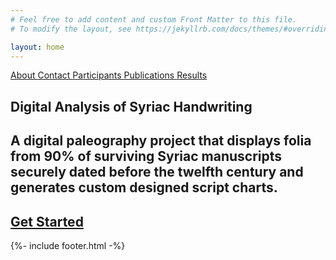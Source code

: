 ```yaml
---
# Feel free to add content and custom Front Matter to this file.
# To modify the layout, see https://jekyllrb.com/docs/themes/#overriding-theme-defaults

layout: home
---
```


<section class="hero is-fullheight has-bg-img">
    <div class="hero-head">
        <nav class="navbar">
            <div class="navbar-brand">
                <span class="navbar-burger burger" data-target="navbarMenuHero">
                    <span></span>
                    <span></span>
                    <span></span>
                </span>
            </div>
            <div id="navbarMenuHero" class="navbar-menu">
                <div class="navbar-end">
                    <a class="navbar-item" href="./about/">
                        About
                    </a>
                    <a class="navbar-item" href="./contact/">
                        Contact
                    </a>
                    <a class="navbar-item" href="./participants">
                        Participants
                    </a>
                    <a class="navbar-item" href="./publications">
                        Publications
                    </a>
                    <a class="navbar-item" href="./results">
                        Results
                    </a>
                </div>
            </div>
        </nav>
    </div>
    <div class="hero-body">
        <div class="container has-text-centered">
            <h1 class="title">Digital Analysis of Syriac Handwriting</h1>
            <h2 class="subtitle">A digital paleography project that displays folia from 90% of surviving Syriac manuscripts securely dated before the twelfth century and generates custom designed script charts.</h2>
            <a id="start-button" class="button is-danger" href="./viewer/"><h2 class="subtitle">Get Started</h2></a>
        </div>
    </div>
    <div class="hero-foot">
          {%- include footer.html -%}
    </div>
</section>
